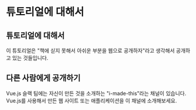 # 튜토리얼에 대해서


## 튜토리얼에 대해서

이 튜토리얼은 "책에 싣지 못해서 아쉬운 부분을 웹으로 공개하자"라고 생각해서 공개하고 있는 것들입니다.

## 다른 사람에게 공개하기

Vue.js 슬랙 팀에는 자신이 만든 것을 소개하는 "i-made-this"라는 채널이 있습니다.
Vue.js를 사용해서 만든 웹 사이트 또는 애플리케이션을 이 채널에 소개해보세요.